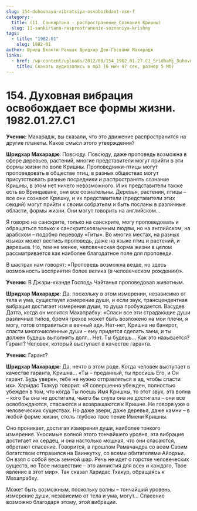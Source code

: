 ```yaml
---
slug: 154-duhovnaya-vibratsiya-osvobozhdaet-vse-f
category:
  title: (11. Санкиртана - распространение Сознания Кришны)
  slug: 11-sankirtana-rasprostranenie-soznaniya-krishny
tags:
  - title: "1982.01"
    slug: 1982-01
author: Шрила Бхакти Ракшак Шридхар Дев-Госвами Махарадж
links:
  - href: /wp-content/uploads/2012/08/154_1982.01.27.C1_SridhaMj_Duhovnaya_vibraciya_osvobojdayet_vse_formy_jizni.mp3
    title: Скачать аудиозапись в mp3 (6 мин 47 сек, размер 5 Мб)
---
```


# 154. Духовная вибрация освобождает все формы жизни. 1982.01.27.C1

**Ученик:** Махарадж, вы сказали, что это движение распространится на другие планеты. Каков смысл этого утверждения?

**Шридхар Махарадж:** Повсюду. Повсюду, даже проповедь возможна в сфере деревьев, растений, многие представители могут прийти в эти формы жизни по воле Кришны. Проповедники-птицы могут проповедовать в обществе птиц, в разных обществах могут присутствовать разные посредники и распространять сознание Кришны, в этом нет ничего невозможного. И их представители также есть во Вриндаване, они все сознательны. Деревья, растения, птицы – все они сознают Кришну, и их представители (представители этих секций) могут прийти к своим собратьям и быть посланы в различные области, формы жизни. Они могут говорить на английском…

Я говорю на санскрите, только на санскрите, могу проповедовать и обращаться только к санскритскоязычным людям, но на английском, на арабском – подобно переводу «Гиты». Во многих местах, на разных языках может вестись проповедь, даже на языке птиц и растений, и деревьев. Но, тем не менее, человеческая форма жизни в целом рассматривается как наиболее благодатное поле для проповеди.

В шастрах нам говорят: «Проповедь возможна везде, но здесь возможность восприятия более велика (в человеческом рождении)».

**Ученик:** В Джари-кханде Господь Чайтанья проповедовал животным.

**Шридхар Махарадж:** Да. поскольку в этом измерении, независимо от тела и ума, существует измерение души, и если звук, трансцендентная вибрация достигает измерения души, то душа пробуждается. Васудев Датта, когда он молится Махапрабху: «Спаси все эти страдающие души различных типов, бремя грехов может быть возложено на мои плечи, я могу, готов отправиться в вечный ад». Нет-нет, Кришна не банкрот, спасти многочисленные души – ему придется сделать заем, и ты должен будешь выполнить долг… Нет. Ты будешь… Как это называется? Гарант? Человек, который выступает в качестве гаранта.

**Ученик:** Гарант?

**Шридхар Махарадж:** Да, нечто в этом роде. Когда человек выступает в качестве гаранта, Кришна… «Ты – преданный, ты просишь Его, и Он гарант. Будь уверен, тебе не нужно отправляться в ад, чтобы спасти их». Харидас Тхакур говорит: «Я совершенно убежден, полностью убежден в том, что когда Ты поешь Имя Кришны, то этот звук, эта волна – кого бы она не достигала, чьего бы слуха она не достигала – они все освобождаются, спасаются и возвращаются к Кришне. Не говоря уже о человеческих существах. Но даже звери, даже деревья, даже камни – в любой форме жизни, столь глубоко твое пение Имени Кришны.

Оно проникает, достигая измерения души, наиболее тонкого измерения. Уносимые волной этого тончайшего уровня, эта вибрация достигает их сердец, и она настолько мощная, что они спасаются, обретают спасение. Говорится, в прошлом Рамачандра со всем Своим богатством отправился на Ваинкутху, со всеми обитателями Айодхьи. Он взял с собой весь земной шар. Речь не идет о горстке человеческих существ, но Твое нисшествие – это амнистия для всех и каждого, Твое явление в этот мир». Так сказал Харидас Тхакур, обращаясь к Махапрабху.

Может быть возможным, поскольку волны – тончайший уровень, измерение души, независимо от тела и ума, могут… Спасение возможно благодаря этому, этой вибрации.

